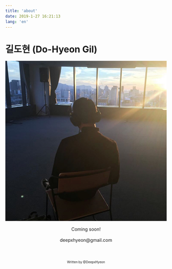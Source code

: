 ```yaml
---
title: 'about'
date: 2019-1-27 16:21:13
lang: 'en'
---
```


# 길도현 (Do-Hyeon Gil)
    
![p](../assets/01.png)
   
        

<center>
Coming soon!
<br></br>
deepxhyeon@gmail.com
<br></br>
<br></br>
<sub><sup>Written by </sup><sup>@DeepxHyeon</sup></sub>
</center>



  
<div>
<!--_Thank you for reading my resume. If you want to contact me, Please send me an email._-->
</div>
